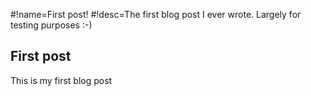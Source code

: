 #!name=First post!
#!desc=The first blog post I ever wrote. Largely for testing purposes :-)
## First post

This is my first blog post


